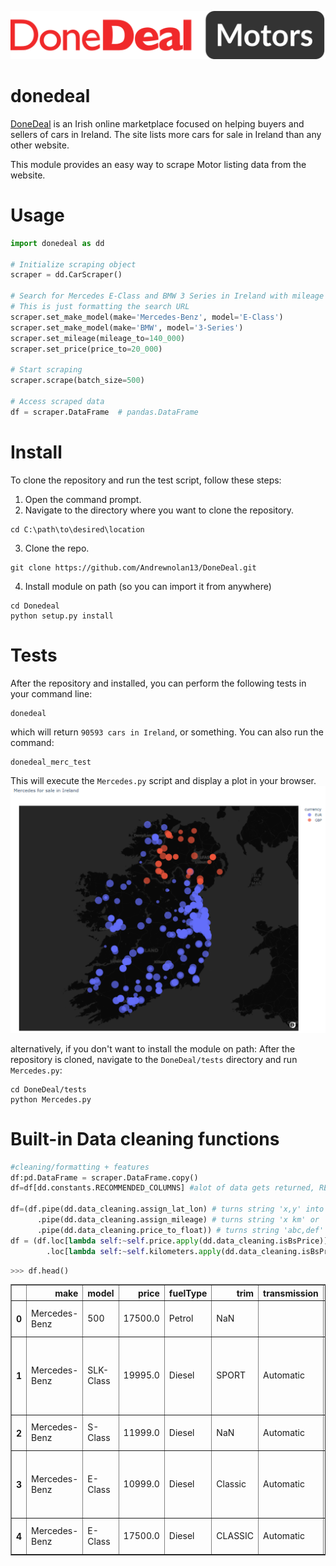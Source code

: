 <!-- ![alt text](media/donedeal-logo-motor.svg) -->
<p align="center">
  <img src="media/donedeal-logo-motor.svg" alt="Donedeal cool logo"/>
</p>

# donedeal
<a href = "www.donedeal.ie">DoneDeal</a>
 is an Irish online marketplace focused on helping buyers and sellers of cars in Ireland. The site lists more cars for sale in Ireland than any other website.

 This module provides an easy way to scrape Motor listing data from the website. 


# Usage

```python
import donedeal as dd

# Initialize scraping object
scraper = dd.CarScraper()

# Search for Mercedes E-Class and BMW 3 Series in Ireland with mileage under 140,000km and price under 20,000
# This is just formatting the search URL
scraper.set_make_model(make='Mercedes-Benz', model='E-Class') 
scraper.set_make_model(make='BMW', model='3-Series')
scraper.set_mileage(mileage_to=140_000)
scraper.set_price(price_to=20_000)

# Start scraping
scraper.scrape(batch_size=500)

# Access scraped data
df = scraper.DataFrame  # pandas.DataFrame
```
# Install
To clone the repository and run the test script, follow these steps:

1. Open the command prompt.
2. Navigate to the directory where you want to clone the repository.
```
cd C:\path\to\desired\location
```
3. Clone the repo.
```
git clone https://github.com/Andrewnolan13/DoneDeal.git
```
4. Install module on path (so you can import it from anywhere)
```
cd Donedeal
python setup.py install
```

# Tests
After the repository and installed, you can perform the following tests in your command line:
```
donedeal
```
which will return `90593 cars in Ireland`, or something. 
You can also run the command:
```
donedeal_merc_test
```
This will execute the `Mercedes.py` script and display a plot in your browser.
![alt text](media/image.png)

alternatively, if you don't want to install the module on path:
After the repository is cloned, navigate to the `DoneDeal/tests` directory and run `Mercedes.py`:
```
cd DoneDeal/tests
python Mercedes.py
```
<!-- ![alt text](media/plot.html) -->
# Built-in Data cleaning functions
```python
#cleaning/formatting + features
df:pd.DataFrame = scraper.DataFrame.copy()
df=df[dd.constants.RECOMMENDED_COLUMNS] #alot of data gets returned, RECOMMENDED_COLUMNS is an optional subset of columns 

df=(df.pipe(dd.data_cleaning.assign_lat_lon) # turns string 'x,y' into (float(x),float(y))
      .pipe(dd.data_cleaning.assign_mileage) # turns string 'x km' or 'x mi' into float(x) in km (turns mi to km)
      .pipe(dd.data_cleaning.price_to_float)) # turns string 'abc,def' into float(abcdef)
df = (df.loc[lambda self:~self.price.apply(dd.data_cleaning.isBsPrice)] # drops prices like 1234,123456,123456789,111111111 etc 
        .loc[lambda self:~self.kilometers.apply(dd.data_cleaning.isBsPrice)])# sometimes the mileage is bs too. sequential digits like 123456 are just so unlikely 

```
```python
>>> df.head()
```
<!-- <style>
  .dataframe {
    font-size: 8px;
  }
</style> -->
<table border="1" class="dataframe">
  <thead>
    <tr style="text-align: right;">  <!--font-size: 10px;-->
      <th></th>
      <th>make</th>
      <th>model</th>
      <th>price</th>
      <th>fuelType</th>
      <th>trim</th>
      <th>transmission</th>
      <th>engine</th>
      <th>enginePower</th>
      <th>acceleration</th>
      <th>seats</th>
      <th>numDoors</th>
      <th>colour</th>
      <th>country</th>
      <th>owners</th>
      <th>roadTax</th>
      <th>NCTExpiry</th>
      <th>bodyType</th>
      <th>year</th>
      <th>currency</th>
      <th>sellerType</th>
      <th>county</th>
      <th>countyTown</th>
      <th>header</th>
      <th>friendlyUrl</th>
      <th>lat</th>
      <th>lon</th>
      <th>kilometers</th>
    </tr>
  </thead>
  <tbody>
    <tr>
      <th>0</th>
      <td>Mercedes-Benz</td>
      <td>500</td>
      <td>17500.0</td>
      <td>Petrol</td>
      <td>NaN</td>
      <td></td>
      <td>5.0 L</td>
      <td>NaN</td>
      <td>NaN</td>
      <td>4</td>
      <td></td>
      <td>Grey</td>
      <td>Ireland</td>
      <td>3</td>
      <td></td>
      <td>May 2025</td>
      <td>Coupe</td>
      <td>1987</td>
      <td>EUR</td>
      <td>PRIVATE</td>
      <td>Co. Dublin</td>
      <td>Dublin 16</td>
      <td>1987 Mercedes-Benz 500</td>
      <td>https://www.donedeal.ie/cars-for-sale/1987-mercedes-benz-500/35499157</td>
      <td>53.255728</td>
      <td>-6.296347</td>
      <td>99000.000</td>
    </tr>
    <tr>
      <th>1</th>
      <td>Mercedes-Benz</td>
      <td>SLK-Class</td>
      <td>19995.0</td>
      <td>Diesel</td>
      <td>SPORT</td>
      <td>Automatic</td>
      <td>2.1 L</td>
      <td>204 hp</td>
      <td>6.7 sec</td>
      <td>2</td>
      <td>2</td>
      <td>Blue</td>
      <td>Ireland</td>
      <td>2</td>
      <td>280</td>
      <td>Jul 2025</td>
      <td>Convertible</td>
      <td>2014</td>
      <td>EUR</td>
      <td>PRO</td>
      <td>Co. Mayo</td>
      <td>Ballina</td>
      <td>141 MERCEDES SLK 250CDI AUTO AMG - LOW MILES -</td>
      <td>https://www.donedeal.ie/cars-for-sale/141-mercedes-slk-250cdi-auto-amg-low-miles-/36950512</td>
      <td>54.114950</td>
      <td>-9.155069</td>
      <td>111688.196</td>
    </tr>
    <tr>
      <th>2</th>
      <td>Mercedes-Benz</td>
      <td>S-Class</td>
      <td>11999.0</td>
      <td>Diesel</td>
      <td>NaN</td>
      <td>Automatic</td>
      <td>3.0 L</td>
      <td>NaN</td>
      <td>NaN</td>
      <td>5</td>
      <td>4</td>
      <td>Silver</td>
      <td>Ireland</td>
      <td>9</td>
      <td>1250</td>
      <td>Jan 2025</td>
      <td>Saloon</td>
      <td>2010</td>
      <td>EUR</td>
      <td>PRIVATE</td>
      <td>Co. Dublin</td>
      <td>South County</td>
      <td>Mercedes-Benz S-Class</td>
      <td>https://www.donedeal.ie/cars-for-sale/mercedes-benz-s-class/33603970</td>
      <td>53.269971</td>
      <td>-6.224923</td>
      <td>110000.000</td>
    </tr>
    <tr>
      <th>3</th>
      <td>Mercedes-Benz</td>
      <td>E-Class</td>
      <td>10999.0</td>
      <td>Diesel</td>
      <td>Classic</td>
      <td>Automatic</td>
      <td>2.1 L</td>
      <td>136 hp</td>
      <td>9.5 sec</td>
      <td>5</td>
      <td>4</td>
      <td>Black</td>
      <td>Ireland</td>
      <td>5</td>
      <td>280</td>
      <td>Nov 2024</td>
      <td>Saloon</td>
      <td>2013</td>
      <td>EUR</td>
      <td>PRO</td>
      <td>Co. Dublin</td>
      <td>Dublin 15</td>
      <td>Mercedes-Benz E-Class 200 CDI Blue Efficiency ECO</td>
      <td>https://www.donedeal.ie/cars-for-sale/mercedes-benz-e-class-200-cdi-blue-efficiency-eco/37552808</td>
      <td>53.390700</td>
      <td>-6.381690</td>
      <td>135999.000</td>
    </tr>
    <tr>
      <th>4</th>
      <td>Mercedes-Benz</td>
      <td>E-Class</td>
      <td>17500.0</td>
      <td>Diesel</td>
      <td>CLASSIC</td>
      <td>Automatic</td>
      <td>2.1 L</td>
      <td>136 hp</td>
      <td>9.5 sec</td>
      <td>5</td>
      <td>4</td>
      <td>Black</td>
      <td>Ireland</td>
      <td>3</td>
      <td>200</td>
      <td>Mar 2025</td>
      <td>Saloon</td>
      <td>2015</td>
      <td>EUR</td>
      <td>PRIVATE</td>
      <td>Co. Dublin</td>
      <td>Clondalkin</td>
      <td>Mercedes Benz E220 2015</td>
      <td>https://www.donedeal.ie/cars-for-sale/mercedes-benz-e220-2015/37024503</td>
      <td>53.327529</td>
      <td>-6.400042</td>
      <td>206000.000</td>
    </tr>
  </tbody>
</table>
